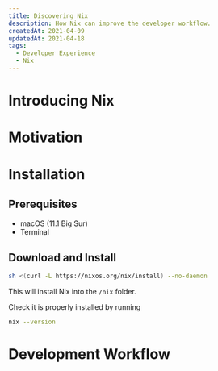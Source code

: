 ```yaml
---
title: Discovering Nix
description: How Nix can improve the developer workflow.
createdAt: 2021-04-09
updatedAt: 2021-04-18
tags:
  - Developer Experience
  - Nix
---
```


# Introducing Nix

# Motivation

# Installation

## Prerequisites

- macOS (11.1 Big Sur)
- Terminal

## Download and Install

```sh
sh <(curl -L https://nixos.org/nix/install) --no-daemon
```

This will install Nix into the `/nix` folder.

Check it is properly installed by running

```sh
nix --version
```

# Development Workflow
